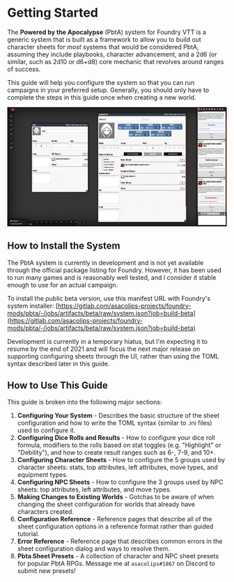 # Getting Started

The **Powered by the Apocalypse** (PbtA) system for Foundry VTT is a generic system that is built as a framework to allow you to build out character sheets for _most_ systems that would be considered PbtA, assuming they include playbooks, character advancement, and a 2d6 (or similar, such as 2d10 or d6+d8) core mechanic that revolves around ranges of success.

This guide will help you configure the system so that you can run campaigns in your preferred setup. Generally, you should only have to complete the steps in this guide once when creating a new world.

![](<.gitbook/assets/image (3).png>)

## How to Install the System

The PbtA system is currently in development and is not yet available through the official package listing for Foundry. However, it has been used to run many games and is reasonably well tested, and I consider it stable enough to use for an actual campaign.

To install the public beta version, use this manifest URL with Foundry's system installer: [https://gitlab.com/asacolips-projects/foundry-mods/pbta/-/jobs/artifacts/beta/raw/system.json?job=build-beta](https://gitlab.com/asacolips-projects/foundry-mods/pbta/-/jobs/artifacts/beta/raw/system.json?job=build-beta)

Development is currently in a temporary hiatus, but I'm expecting it to resume by the end of 2021 and will focus the next major release on supporting configuring sheets through the UI, rather than using the TOML syntax described later in this guide.

## How to Use This Guide

This guide is broken into the following major sections:

1. **Configuring Your System** - Describes the basic structure of the sheet configuration and how to write the TOML syntax (similar to .ini files) used to configure it.
2. **Configuring Dice Rolls and Results** - How to configure your dice roll formula, modifiers to the rolls based on stat toggles (e.g. "Highlight" or "Debility"), and how to create result ranges such as 6-, 7-9, and 10+.
3. **Configuring Character Sheets** - How to configure the 5 groups used by character sheets: stats, top attributes, left attributes, move types, and equipment types.
4. **Configuring NPC Sheets** - How to configure the 3 groups used by NPC sheets: top attributes, left attributes, and move types.
5. **Making Changes to Existing Worlds** - Gotchas to be aware of when changing the sheet configuration for worlds that already have characters created.
6. **Configuration Reference** - Reference pages that describe all of the sheet configuration options in a reference format rather than guided tutorial.
7. **Error Reference** - Reference page that describes common errors in the sheet configuration dialog and ways to resolve them.
8. **Pbta Sheet Presets** - A collection of character and NPC sheet presets for popular PbtA RPGs. Message me at `asacolips#1867` on Discord to submit new presets!
